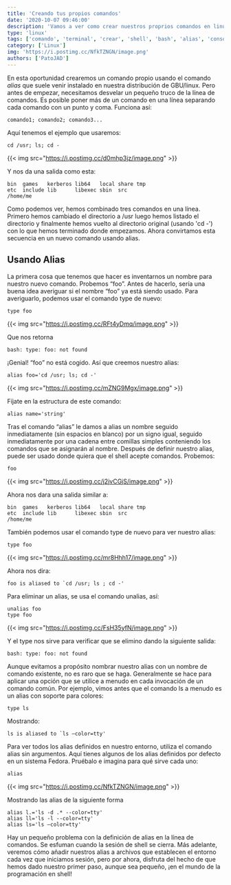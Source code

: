 ```yaml
---
title: 'Creando tus propios comandos'
date: '2020-10-07 09:46:00'
description: 'Vamos a ver como crear nuestros proprios comandos en linux con alias'
type: 'linux'
tags: ['comando', 'terminal', 'crear', 'shell', 'bash', 'alias', 'consola']
category: ['Linux']
img: 'https://i.postimg.cc/NfkTZNGN/image.png'
authors: ['PatoJAD']
---
```


En esta oportunidad crearemos un comando propio usando el comando _alias_ que suele venir instalado en nuestra distribución de GBU/linux. Pero antes de empezar, necesitamos desvelar un pequeño truco de la línea de comandos. Es posible poner más de un comando en una línea separando cada comando con un punto y coma. Funciona así:

    comando1; comando2; comando3...

Aquí tenemos el ejemplo que usaremos:

    cd /usr; ls; cd -

{{< img src="https://i.postimg.cc/d0mhp3jz/image.png" >}}

Y nos da una salida como esta:

    bin  games   kerberos lib64   local share tmp
    etc  include lib      libexec sbin  src
    /home/me

Como podemos ver, hemos combinado tres comandos en una línea. Primero hemos cambiado el directorio a /usr luego hemos listado el directorio y finalmente hemos vuelto al directorio original (usando 'cd -') con lo que hemos terminado donde empezamos. Ahora convirtamos esta secuencia en un nuevo comando usando alias.

## Usando Alias

La primera cosa que tenemos que hacer es inventarnos un nombre para nuestro nuevo comando. Probemos “foo”. Antes de hacerlo, sería una buena idea averiguar si el nombre “foo” ya está siendo usado. Para averiguarlo, podemos usar el comando type de nuevo:

    type foo

{{< img src="https://i.postimg.cc/RFt4yDmq/image.png" >}}

Que nos retorna

    bash: type: foo: not found

¡Genial! “foo” no está cogido. Así que creemos nuestro alias:

    alias foo='cd /usr; ls; cd -'

{{< img src="https://i.postimg.cc/mZNG9Mgx/image.png" >}}

Fíjate en la estructura de este comando:

    alias name='string'

Tras el comando “alias” le damos a alias un nombre seguido inmediatamente (sin espacios en blanco) por un signo igual, seguido inmediatamente por una cadena entre comillas simples conteniendo los comandos que se asignarán al nombre. Después de definir nuestro alias, puede ser usado donde quiera que el shell acepte comandos. Probemos:

    foo

{{< img src="https://i.postimg.cc/j2jvCGjS/image.png" >}}

Ahora nos dara una salida similar a:

    bin  games   kerberos lib64   local share tmp
    etc  include lib      libexec sbin  src
    /home/me

También podemos usar el comando type de nuevo para ver nuestro alias:

    type foo

{{< img src="https://i.postimg.cc/mr8Hhh17/image.png" >}}

Ahora nos dira:

    foo is aliased to `cd /usr; ls ; cd -'

Para eliminar un alias, se usa el comando unalias, así:

    unalias foo
    type foo

{{< img src="https://i.postimg.cc/FsH35yfN/image.png" >}}

Y el type nos sirve para verificar que se elimino dando la siguiente salida:

    bash: type: foo: not found

Aunque evitamos a propósito nombrar nuestro alias con un nombre de comando existente, no es raro que se haga. Generalmente se hace para aplicar una opción que se utilice a menudo en cada invocación de un comando común. Por ejemplo, vimos antes que el comando ls a menudo es un alias con soporte para colores:

    type ls

Mostrando:

    ls is aliased to `ls –color=tty'

Para ver todos los alias definidos en nuestro entorno, utiliza el comando alias sin argumentos. Aquí tienes algunos de los alias definidos por defecto en un sistema Fedora. Pruébalo e imagina para qué sirve cada uno:

    alias

{{< img src="https://i.postimg.cc/NfkTZNGN/image.png" >}}

Mostrando las alias de la siguiente forma

    alias l.='ls -d .* --color=tty'
    alias ll='ls -l --color=tty'
    alias ls='ls –color=tty'

Hay un pequeño problema con la definición de alias en la línea de comandos. Se esfuman cuando la sesión de shell se cierra. Más adelante, veremos cómo añadir nuestros alias a archivos que establecen el entorno cada vez que iniciamos sesión, pero por ahora, disfruta del hecho de que hemos dado nuestro primer paso, aunque sea pequeño, ¡en el mundo de la programación en shell!
